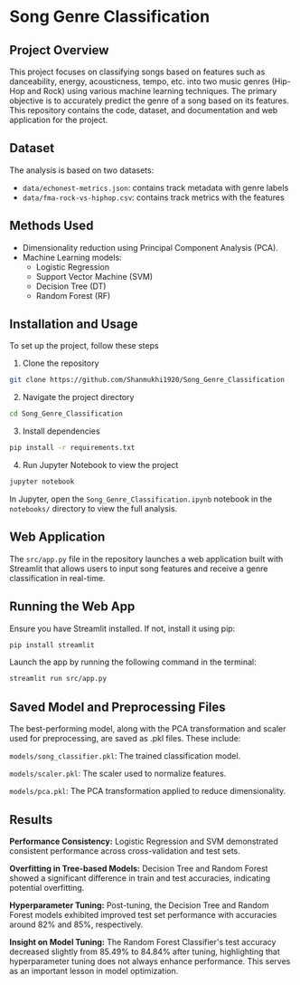 
# Song Genre Classification

## Project Overview
This project focuses on classifying songs based on features such as danceability, energy, acousticness, tempo, etc. into two music genres (Hip-Hop and Rock) using various machine learning techniques. The primary objective is to accurately predict the genre of a song based on its features. This repository contains the code, dataset, and documentation and web application for the project.

## Dataset
The analysis is based on two datasets:
- `data/echonest-metrics.json`: contains track metadata with genre labels
- `data/fma-rock-vs-hiphop.csv`: contains track metrics with the features

## Methods Used
- Dimensionality reduction using Principal Component Analysis (PCA).
- Machine Learning models:
  - Logistic Regression
  - Support Vector Machine (SVM)
  - Decision Tree (DT)
  - Random Forest (RF)


## Installation and Usage
To set up the project, follow these steps
1. Clone the repository
```bash
git clone https://github.com/Shanmukhi1920/Song_Genre_Classification
```
2. Navigate the project directory
```bash
cd Song_Genre_Classification
```
3. Install dependencies
```bash
pip install -r requirements.txt
```
4. Run Jupyter Notebook to view the project
```bash
jupyter notebook
```
In Jupyter, open the `Song_Genre_Classification.ipynb` notebook in the `notebooks/` directory to view the full analysis.

## Web Application
The `src/app.py` file in the repository launches a web application built with Streamlit that allows users to input song features and receive a genre classification in real-time.

## Running the Web App
Ensure you have Streamlit installed. If not, install it using pip:
```bash
pip install streamlit
```
Launch the app by running the following command in the terminal:
```bash
streamlit run src/app.py
```

## Saved Model and Preprocessing Files
The best-performing model, along with the PCA transformation and scaler used for preprocessing, are saved as .pkl files. These include:

`models/song_classifier.pkl`: The trained classification model.

`models/scaler.pkl`: The scaler used to normalize features.

`models/pca.pkl`: The PCA transformation applied to reduce dimensionality.

## Results
**Performance Consistency:** Logistic Regression and SVM demonstrated consistent performance across cross-validation and test sets.

**Overfitting in Tree-based Models:** Decision Tree and Random Forest showed a significant difference in train and test accuracies, indicating potential overfitting.

**Hyperparameter Tuning:** Post-tuning, the Decision Tree and Random Forest models exhibited improved test set performance with accuracies around 82% and 85%, respectively.

**Insight on Model Tuning:** The Random Forest Classifier's test accuracy decreased slightly from 85.49% to 84.84% after tuning, highlighting that hyperparameter tuning does not always enhance performance. This serves as an important lesson in model optimization.

